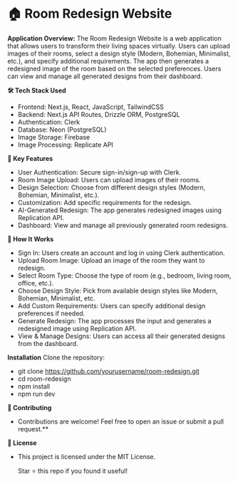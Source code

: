 # 🏠 Room Redesign Website
</hr>

**Application Overview:**
The Room Redesign Website is a web application that allows users to transform their living spaces virtually. Users can upload images of their rooms, select a design style
(Modern, Bohemian, Minimalist, etc.), and specify additional requirements. The app then generates a redesigned image of the room based on the selected preferences. 
Users can view and manage all generated designs from their dashboard.

**🛠 Tech Stack Used**
- Frontend: Next.js, React, JavaScript, TailwindCSS
- Backend: Next.js API Routes, Drizzle ORM, PostgreSQL
- Authentication: Clerk
- Database: Neon (PostgreSQL)
- Image Storage: Firebase
- Image Processing: Replicate API

**🚀 Key Features**
- User Authentication: Secure sign-in/sign-up with Clerk.
- Room Image Upload: Users can upload images of their rooms.
- Design Selection: Choose from different design styles (Modern, Bohemian, Minimalist, etc.).
- Customization: Add specific requirements for the redesign.
- AI-Generated Redesign: The app generates redesigned images using Replication API.
- Dashboard: View and manage all previously generated room redesigns.

**🔄 How It Works**
- Sign In: Users create an account and log in using Clerk authentication.
- Upload Room Image: Upload an image of the room they want to redesign.
- Select Room Type: Choose the type of room (e.g., bedroom, living room, office, etc.).
- Choose Design Style: Pick from available design styles like Modern, Bohemian, Minimalist, etc.
- Add Custom Requirements: Users can specify additional design preferences if needed.
- Generate Redesign: The app processes the input and generates a redesigned image using Replication API.
- View & Manage Designs: Users can access all their generated designs from the dashboard.

**Installation**
  Clone the repository:
- git clone https://github.com/yourusername/room-redesign.git
- cd room-redesign
- npm install
- npm run dev
  
**🤝 Contributing**
- Contributions are welcome! Feel free to open an issue or submit a pull request.**

**📜 License**
- This project is licensed under the MIT License.

  Star ⭐ this repo if you found it useful!

